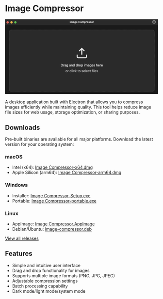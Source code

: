 # Image Compressor

![Image Compressor](./screen.png)

A desktop application built with Electron that allows you to compress images efficiently while maintaining quality. This tool helps reduce image file sizes for web usage, storage optimization, or sharing purposes.

## Downloads

Pre-built binaries are available for all major platforms. Download the latest version for your operating system:

### macOS
- Intel (x64): [Image Compressor-x64.dmg](../../releases/download/v1.0.0/Image.Compressor-x64.dmg)
- Apple Silicon (arm64): [Image Compressor-arm64.dmg](../../releases/download/v1.0.0/Image.Compressor-arm64.dmg)

### Windows
- Installer: [Image Compressor-Setup.exe](../../releases/download/v1.0.0/Image.Compressor-Setup.exe)
- Portable: [Image Compressor-portable.exe](../../releases/download/v1.0.0/Image.Compressor-portable.exe)

### Linux
- AppImage: [Image Compressor.AppImage](../../releases/download/v1.0.0/Image.Compressor.AppImage)
- Debian/Ubuntu: [image-compressor.deb](../../releases/download/v1.0.0/image-compressor.deb)

[View all releases](../../releases)

## Features

- Simple and intuitive user interface
- Drag and drop functionality for images
- Supports multiple image formats (PNG, JPG, JPEG)
- Adjustable compression settings
- Batch processing capability
- Dark mode/light mode/system mode
